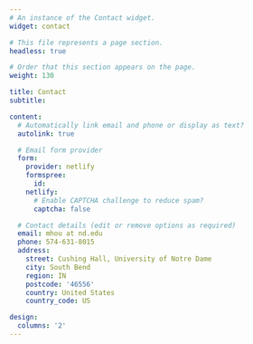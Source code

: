 ```yaml
---
# An instance of the Contact widget.
widget: contact

# This file represents a page section.
headless: true

# Order that this section appears on the page.
weight: 130

title: Contact
subtitle:

content:
  # Automatically link email and phone or display as text?
  autolink: true

  # Email form provider
  form:
    provider: netlify
    formspree:
      id:
    netlify:
      # Enable CAPTCHA challenge to reduce spam?
      captcha: false

  # Contact details (edit or remove options as required)
  email: mhou at nd.edu
  phone: 574-631-8015
  address:
    street: Cushing Hall, University of Notre Dame
    city: South Bend
    region: IN
    postcode: '46556'
    country: United States
    country_code: US

design:
  columns: '2'
---
```

